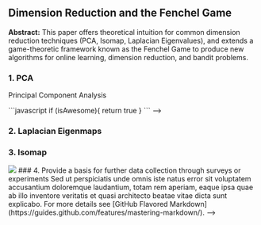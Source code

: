 ## Dimension Reduction and the Fenchel Game

**Abstract:** This paper offers theoretical intuition for common dimension 
reduction techniques (PCA, Isomap, Laplacian Eigenvalues), and extends
a game-theoretic framework known as the Fenchel Game to produce new algorithms
for online learning, dimension reduction, and bandit problems.

### 1. PCA

Principal Component Analysis

<!-->```javascript
if (isAwesome){
  return true
}
```
-->

### 2. Laplacian Eigenmaps

### 3. Isomap

<img src="images/dummy_thumbnail.jpg?raw=true"/>

<!--> ### 4. Provide a basis for further data collection through surveys or experiments

Sed ut perspiciatis unde omnis iste natus error sit voluptatem accusantium doloremque laudantium, totam rem aperiam, eaque ipsa quae ab illo inventore veritatis et quasi architecto beatae vitae dicta sunt explicabo. 

For more details see [GitHub Flavored Markdown](https://guides.github.com/features/mastering-markdown/).
-->